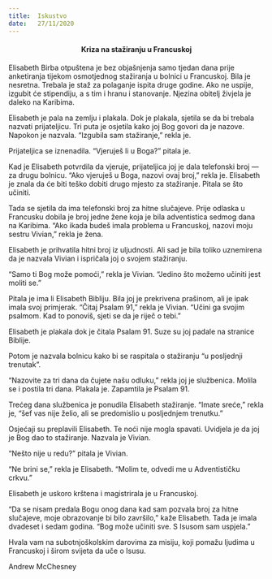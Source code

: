 ```yaml
---
title:  Iskustvo
date:   27/11/2020
---
```


#### <center>Kriza na stažiranju u Francuskoj</center>

Elisabeth Birba otpuštena je bez objašnjenja samo tjedan dana prije anketiranja tijekom osmotjednog stažiranja u bolnici u Francuskoj. Bila je nesretna. Trebala je staž za polaganje ispita druge godine. Ako ne uspije, izgubit će stipendiju, a s tim i hranu i stanovanje. Njezina obitelj živjela je daleko na Karibima.

Elisabeth je pala na zemlju i plakala. Dok je plakala, sjetila se da bi trebala nazvati prijateljicu. Tri puta je osjetila kako joj Bog govori da je nazove. Napokon je nazvala. “Izgubila sam stažiranje,” rekla je.

Prijateljica se iznenadila. “Vjeruješ li u Boga?” pitala je.

Kad je Elisabeth potvrdila da vjeruje, prijateljica joj je dala telefonski broj — za drugu bolnicu. “Ako vjeruješ u Boga, nazovi ovaj broj,” rekla je. Elisabeth je znala da će biti teško dobiti drugo mjesto za stažiranje. Pitala se što učiniti.

Tada se sjetila da ima telefonski broj za hitne slučajeve. Prije odlaska u Francusku dobila je broj jedne žene koja je bila adventistica sedmog dana na Karibima. “Ako ikada budeš imala problema u Francuskoj, nazovi moju sestru Vivian,” rekla je žena.

Elisabeth je prihvatila hitni broj iz uljudnosti. Ali sad je bila toliko uznemirena da je nazvala Vivian i ispričala joj o svojem stažiranju.

“Samo ti Bog može pomoći,” rekla je Vivian. “Jedino što možemo učiniti jest moliti se.”

Pitala je ima li Elisabeth Bibliju. Bila joj je prekrivena prašinom, ali je ipak imala svoj primjerak. “Čitaj Psalam 91,” rekla je Vivian. “Učini ga svojim psalmom. Kad to ponoviš, sjeti se da je riječ o tebi.”

Elisabeth je plakala dok je čitala Psalam 91. Suze su joj padale na stranice Biblije.

Potom je nazvala bolnicu kako bi se raspitala o stažiranju “u posljednji trenutak”.

“Nazovite za tri dana da čujete našu odluku,” rekla joj je službenica. Molila se i postila tri dana. Plakala je. Zapamtila je Psalam 91.

Trećeg dana službenica je ponudila Elisabeth stažiranje. “Imate sreće,” rekla je, “šef vas nije želio, ali se predomislio u posljednjem trenutku.”

Osjećaji su preplavili Elisabeth. Te noći nije mogla spavati. Uvidjela je da joj je Bog dao to stažiranje. Nazvala je Vivian.

“Nešto nije u redu?” pitala je Vivian.

“Ne brini se,” rekla je Elisabeth. “Molim te, odvedi me u Adventističku crkvu.”

Elisabeth je uskoro krštena i magistrirala je u Francuskoj.

“Da se nisam predala Bogu onog dana kad sam pozvala broj za hitne slučajeve, moje obrazovanje bi bilo završilo,” kaže Elisabeth. Tada je imala dvadeset i sedam godina. “Bog može učiniti sve. S Isusom sam uspjela.”

Hvala vam na subotnjoškolskim darovima za misiju, koji pomažu ljudima u Francuskoj i širom svijeta da uče o Isusu.

Andrew McChesney